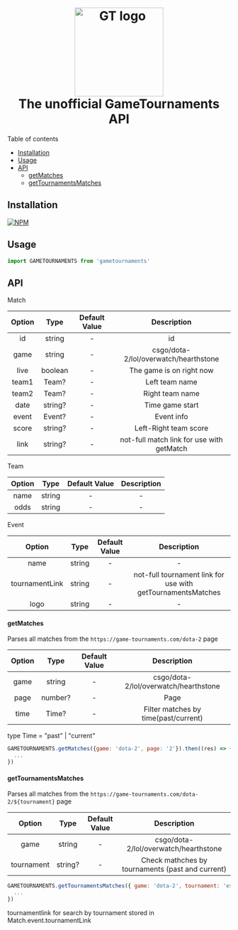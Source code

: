 <h1 align="center">
  <img src="https://game-tournaments.com/html/img/gtlogo.png" alt="GT logo" width="200">
  <br>
  The unofficial GameTournaments API
  <br>
</h1>

Table of contents

- [Installation](#installation)
- [Usage](#usage)
- [API](#api)
  - [getMatches](#getmatches)
  - [getTournamentsMatches](#getTournamentsMatches)

## Installation

[![NPM](https://nodei.co/npm/gametournaments.png)](https://nodei.co/npm/gametournaments)

## Usage

```javascript
import GAMETOURNAMENTS from 'gametournaments'
```

## API

Match

| Option |  Type   | Default Value |                Description                |
| :----: | :-----: | :-----------: | :---------------------------------------: |
|   id   | string  |       -       |                    id                     |
|  game  | string  |       -       |   csgo/dota-2/lol/overwatch/hearthstone   |
|  live  | boolean |       -       |         The game is on right now          |
| team1  |  Team?  |       -       |              Left team name               |
| team2  |  Team?  |       -       |              Right team name              |
|  date  | string? |       -       |              Time game start              |
| event  | Event?  |       -       |                Event info                 |
| score  | string? |       -       |           Left-Right team score           |
|  link  | string? |       -       | not-full match link for use with getMatch |

Team

| Option |  Type  | Default Value | Description |
| :----: | :----: | :-----------: | :---------: |
|  name  | string |       -       |      -      |
|  odds  | string |       -       |      -      |

Event

|     Option     |  Type  | Default Value |                         Description                         |
| :------------: | :----: | :-----------: | :---------------------------------------------------------: |
|      name      | string |       -       |                              -                              |
| tournamentLink | string |       -       | not-full tournament link for use with getTournamentsMatches |
|      logo      | string |       -       |                              -                              |

#### getMatches

Parses all matches from the `https://game-tournaments.com/dota-2` page

| Option |  Type   | Default Value |              Description              |
| :----: | :-----: | :-----------: | :-----------------------------------: |
|  game  | string  |       -       | csgo/dota-2/lol/overwatch/hearthstone |
|  page  | number? |       -       |                 Page                  |
|  time  |  Time?  |       -       | Filter matches by time(past/current)  |

type Time = "past" | "current"

```javascript
GAMETOURNAMENTS.getMatches({game: 'dota-2', page: '2'}).then((res) => {
  ...
})
```

#### getTournamentsMatches

Parses all matches from the `https://game-tournaments.com/dota-2/${tournament}` page

|   Option   |  Type   | Default Value |                   Description                    |
| :--------: | :-----: | :-----------: | :----------------------------------------------: |
|    game    | string  |       -       |      csgo/dota-2/lol/overwatch/hearthstone       |
| tournament | string? |       -       | Check mathches by tournaments (past and current) |

```javascript
GAMETOURNAMENTS.getTournamentsMatches({ game: 'dota-2', tournament: 'esl-one-malaysia-2022/north-america' }).then((res) => {
  ...
})
```

tournamentlink for search by tournament stored in Match.event.tournamentLink

